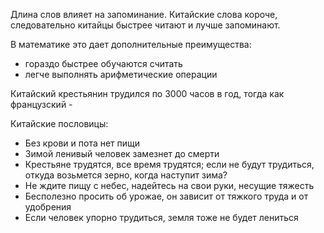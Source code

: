 Длина слов влияет на запоминание. Китайские слова короче, следовательно китайцы быстрее читают и лучше запоминают.

В математике это дает дополнительные преимущества:
- гораздо быстрее обучаются считать
- легче выполнять арифметические операции

Китайский крестьянин трудился по 3000 часов в год, тогда как французский - 

Китайские пословицы:
- Без крови и пота нет пищи
- Зимой ленивый человек замезнет до смерти
- Крестьяне трудятся, все время трудятся; если не будут трудиться, откуда возьмется зерно, когда наступит зима?
- Не ждите пищу с небес, надейтесь на свои руки, несущие тяжесть
- Бесполезно просить об урожае, он зависит от тяжкого труда и от удобрения
- Если человек упорно трудиться, земля тоже не будет лениться